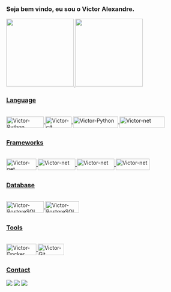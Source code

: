 ### Seja bem vindo, eu sou o Victor Alexandre.

 <div>
  <a href="https://github.com/VictorAlexandre1986">
  <img height="180em" src="https://github-readme-stats.vercel.app/api?username=VictorAlexandre1986&show_icons=true&theme=dark&include_all_commits=true&count_private=true"/>
  <img height="180em" src="https://github-readme-stats.vercel.app/api/top-langs/?username=VictorAlexandre1986&layout=compact&langs_count=16&theme=dark"/>
</div>
  
 
 ### Language
 
<div style="display: inline_block"><br>
  <img align="center" alt="Victor-Python" height="30" width="100" src="https://img.shields.io/badge/Python-14354C?style=for-the-badge&logo=python&logoColor=white">
  <img align="center" alt="Victor-c#" height="30" width="70" src="https://img.shields.io/badge/C%23-239120?style=for-the-badge&logo=c-sharp&logoColor=white">
  <img align="center" alt="Victor-Python" height="30" width="120" src="https://img.shields.io/badge/JavaScript-323330?style=for-the-badge&logo=javascript&logoColor=F7DF1E">
  <img align="center" alt="Victor-net" height="30" width="120" src="https://img.shields.io/badge/TypeScript-007ACC?style=for-the-badge&logo=typescript&logoColor=white">
</div>
  
  ##
 
 ### Frameworks
 <div style="display: inline_block"><br>
     <img align="center" alt="Victor-net" height="30" width="80" src="https://img.shields.io/badge/.NET-512BD4?style=for-the-badge&logo=dotnet&logoColor=white">
     <img align="center" alt="Victor-net" height="30" width="100" src="https://img.shields.io/badge/Node.js-339933?style=for-the-badge&logo=nodedotjs&logoColor=white">
     <img align="center" alt="Victor-net" height="30" width="100" src="https://img.shields.io/badge/Express.js-000000?style=for-the-badge&logo=express&logoColor=white">
     <img align="center" alt="Victor-net" height="30" width="90" src="https://img.shields.io/badge/React-20232A?style=for-the-badge&logo=react&logoColor=61DAFB">
 </div>
 
 ##
 
  ### Database
 <div style="display: inline_block"><br>
     <img align="center" alt="Victor-PostgreSQL" height="30" width="100" src="https://img.shields.io/badge/PostgreSQL-316192?style=for-the-badge&logo=postgresql&logoColor=white">
     <img align="center" alt="Victor-PostgreSQL" height="30" width="90" src="https://img.shields.io/badge/MongoDB-4EA94B?style=for-the-badge&logo=mongodb&logoColor=white">
 </div>
 
 ##
 
   ### Tools
 <div style="display: inline_block"><br>
     <img align="center" alt="Victor-Docker" height="30" width="80" src="https://img.shields.io/badge/Docker-2CA5E0?style=for-the-badge&logo=docker&logoColor=white">
     <img align="center" alt="Victor-Git" height="30" width="70" src="https://img.shields.io/badge/Git-F05032?style=for-the-badge&logo=git&logoColor=white">

 </div>
 
 ##
 
 ### Contact
  <div> 
  <a href="https://victoralexandre29051986.medium.com/atalhos-úteis-para-vs-code-6530769eac5d" target="_blank"><img src="https://img.shields.io/badge/Medium-12100E?style=for-the-badge&logo=medium&logoColor=white"></a>
  <a href = "mailto:victoralexandre29051986@gmail.com"><img src="https://img.shields.io/badge/-Gmail-%23333?style=for-the-badge&logo=gmail&logoColor=white" target="_blank"></a>
  <a href="https://www.linkedin.com/in/victor-alexandre-017024202/" target="_blank"><img src="https://img.shields.io/badge/-LinkedIn-%230077B5?style=for-the-badge&logo=linkedin&logoColor=white" target="_blank"></a> 
 
 


